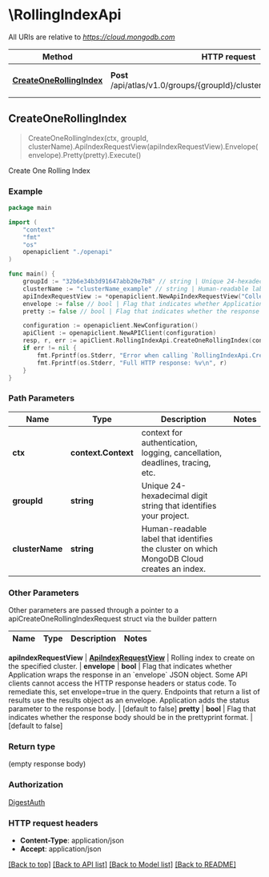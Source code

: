 # \RollingIndexApi

All URIs are relative to *https://cloud.mongodb.com*

Method | HTTP request | Description
------------- | ------------- | -------------
[**CreateOneRollingIndex**](RollingIndexApi.md#CreateOneRollingIndex) | **Post** /api/atlas/v1.0/groups/{groupId}/clusters/{clusterName}/index | Create One Rolling Index



## CreateOneRollingIndex

> CreateOneRollingIndex(ctx, groupId, clusterName).ApiIndexRequestView(apiIndexRequestView).Envelope(envelope).Pretty(pretty).Execute()

Create One Rolling Index



### Example

```go
package main

import (
    "context"
    "fmt"
    "os"
    openapiclient "./openapi"
)

func main() {
    groupId := "32b6e34b3d91647abb20e7b8" // string | Unique 24-hexadecimal digit string that identifies your project.
    clusterName := "clusterName_example" // string | Human-readable label that identifies the cluster on which MongoDB Cloud creates an index.
    apiIndexRequestView := *openapiclient.NewApiIndexRequestView("Collection_example", "Db_example", []map[string]string{map[string]string{"key": "Inner_example"}}) // ApiIndexRequestView | Rolling index to create on the specified cluster.
    envelope := false // bool | Flag that indicates whether Application wraps the response in an `envelope` JSON object. Some API clients cannot access the HTTP response headers or status code. To remediate this, set envelope=true in the query. Endpoints that return a list of results use the results object as an envelope. Application adds the status parameter to the response body. (optional) (default to false)
    pretty := false // bool | Flag that indicates whether the response body should be in the prettyprint format. (optional) (default to false)

    configuration := openapiclient.NewConfiguration()
    apiClient := openapiclient.NewAPIClient(configuration)
    resp, r, err := apiClient.RollingIndexApi.CreateOneRollingIndex(context.Background(), groupId, clusterName).ApiIndexRequestView(apiIndexRequestView).Envelope(envelope).Pretty(pretty).Execute()
    if err != nil {
        fmt.Fprintf(os.Stderr, "Error when calling `RollingIndexApi.CreateOneRollingIndex``: %v\n", err)
        fmt.Fprintf(os.Stderr, "Full HTTP response: %v\n", r)
    }
}
```

### Path Parameters


Name | Type | Description  | Notes
------------- | ------------- | ------------- | -------------
**ctx** | **context.Context** | context for authentication, logging, cancellation, deadlines, tracing, etc.
**groupId** | **string** | Unique 24-hexadecimal digit string that identifies your project. | 
**clusterName** | **string** | Human-readable label that identifies the cluster on which MongoDB Cloud creates an index. | 

### Other Parameters

Other parameters are passed through a pointer to a apiCreateOneRollingIndexRequest struct via the builder pattern


Name | Type | Description  | Notes
------------- | ------------- | ------------- | -------------


 **apiIndexRequestView** | [**ApiIndexRequestView**](ApiIndexRequestView.md) | Rolling index to create on the specified cluster. | 
 **envelope** | **bool** | Flag that indicates whether Application wraps the response in an &#x60;envelope&#x60; JSON object. Some API clients cannot access the HTTP response headers or status code. To remediate this, set envelope&#x3D;true in the query. Endpoints that return a list of results use the results object as an envelope. Application adds the status parameter to the response body. | [default to false]
 **pretty** | **bool** | Flag that indicates whether the response body should be in the prettyprint format. | [default to false]

### Return type

 (empty response body)

### Authorization

[DigestAuth](../README.md#DigestAuth)

### HTTP request headers

- **Content-Type**: application/json
- **Accept**: application/json

[[Back to top]](#) [[Back to API list]](../README.md#documentation-for-api-endpoints)
[[Back to Model list]](../README.md#documentation-for-models)
[[Back to README]](../README.md)

